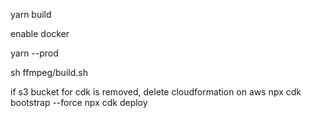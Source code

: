 yarn build

enable docker

yarn --prod

sh ffmpeg/build.sh

if s3 bucket for cdk is removed, delete cloudformation on aws
npx cdk bootstrap --force
npx cdk deploy
